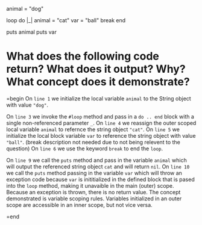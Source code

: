 animal = "dog"

loop do |_|
  animal = "cat"
  var = "ball"
  break
end

puts animal
puts var

# What does the following code return? What does it output? Why? What concept does it demonstrate?

=begin
On `line 1` we initialize the local variable `animal` to the String object with value `"dog"`.

On `line 3` we invoke the `#loop` method and pass in a `do .. end` block with a single non-referenced parameter `_`. On `line 4` we reassign the outer scoped local variable `animal` to refernce the string object `"cat"`. On `line 5` we initialize the local block variable `var` to reference the string object with value `"ball"`. (break description not needed due to not being relevent to the question) On `line 6` we use the keyword `break` to end the `loop`.

On `line 9` we call the `puts` method and pass in the variable `animal` which will output the referenced string object `cat` and will return `nil`. On `line 10` we call the `puts` method passing in the variable `var` which will throw an exception code because `var` is inititialized in the defined block that is pased into the `loop` method, making it unavaible in the main (outer) scope. Because an exception is thrown, there is no return value.
The concept demonstrated is variable scoping rules. Variables initialized in an outer scope are accessible in an inner scope, but not vice versa.

=end
